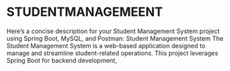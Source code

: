 # STUDENTMANAGEMEENT
 Here’s a concise description for your Student Management System project using Spring Boot, MySQL, and Postman:  Student Management System The Student Management System is a web-based application designed to manage and streamline student-related operations. This project leverages Spring Boot for backend development, 
